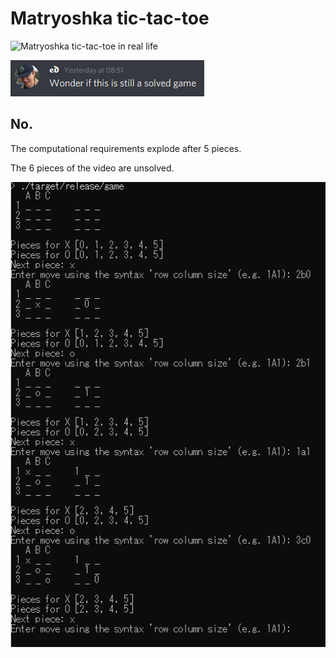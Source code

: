 # Matryoshka tic-tac-toe

![Matryoshka tic-tac-toe in real life](media/matryoshka-tic-tac-toe.gif)

![Wonder if this is still a solved game](media/ed.png)

## No.

The computational requirements explode after 5 pieces.

The 6 pieces of the video are unsolved.

![Example game](media/example-game.png)
